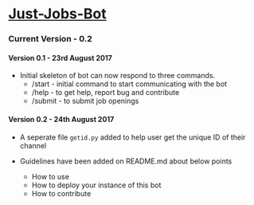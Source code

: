 # [Just-Jobs-Bot](https://telegram.me/justjobsbot)
### Current Version - 0.2

#### Version 0.1 - 23rd August 2017

*   Initial skeleton of bot can now respond to three commands.
    *   /start - initial command to start communicating with the bot
    *   /help - to get help, report bug and contribute
    *   /submit - to submit job openings


#### Version 0.2 - 24th August 2017

*   A seperate file `getid.py` added to help user get the unique ID of their channel

*   Guidelines have been added on README.md about below points
    *   How to use
    *   How to deploy your instance of this bot
    *   How to contribute
